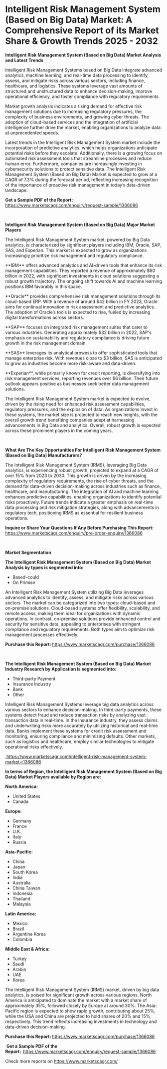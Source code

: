<p><h1>Intelligent Risk Management System (Based on Big Data) Market: A Comprehensive Report of its Market Share & Growth Trends 2025 - 2032</h1></p><p><strong>Intelligent Risk Management System (Based on Big Data) Market Analysis and Latest Trends</strong></p>
<p><p>Intelligent Risk Management Systems based on Big Data integrate advanced analytics, machine learning, and real-time data processing to identify, assess, and mitigate risks across various sectors, including finance, healthcare, and logistics. These systems leverage vast amounts of structured and unstructured data to enhance decision-making, improve operational efficiency, and foster compliance with regulatory requirements.</p><p>Market growth analysis indicates a rising demand for effective risk management solutions due to increasing regulatory pressures, the complexity of business environments, and growing cyber threats. The adoption of cloud-based services and the integration of artificial intelligence further drive the market, enabling organizations to analyze data at unprecedented speeds.</p><p>Latest trends in the Intelligent Risk Management System market include the incorporation of predictive analytics, which helps organizations anticipate potential risks before they escalate. Additionally, there is a growing focus on automated risk assessment tools that streamline processes and reduce human error. Furthermore, companies are increasingly investing in cybersecurity solutions to protect sensitive data. The Intelligent Risk Management System (Based on Big Data) Market is expected to grow at a CAGR of 7.3% during the forecast period, reflecting increasing recognition of the importance of proactive risk management in today’s data-driven landscape.</p></p>
<p><strong>Get a Sample PDF of the Report:&nbsp;</strong> <a href="https://www.marketscagr.com/enquiry/request-sample/1366086?utm_campaign=3199&utm_medium=2&utm_source=Github&utm_content=ia&utm_term=11032025&utm_id=intelligent-risk-management-system-based-on-big-data">https://www.marketscagr.com/enquiry/request-sample/1366086</a></p>
<p>&nbsp;</p>
<p><strong>Intelligent Risk Management System (Based on Big Data) Major Market Players</strong></p>
<p><p>The Intelligent Risk Management System market, powered by Big Data analytics, is characterized by significant players including IBM, Oracle, SAP, SAS, and Experian. This market is expected to grow as organizations increasingly prioritize risk management and regulatory compliance.</p><p>**IBM** offers advanced analytics and AI-driven tools that enhance its risk management capabilities. They reported a revenue of approximately $60 billion in 2022, with significant investments in cloud solutions suggesting a robust growth trajectory. The ongoing shift towards AI and machine learning positions IBM favorably in this space.</p><p>**Oracle** provides comprehensive risk management solutions through its cloud-based ERP. With a revenue of around $42 billion in FY 2023, Oracle aims for continual innovation in risk assessment and predictive analytics. The adoption of Oracle’s tools is expected to rise, fueled by increasing digital transformations across sectors.</p><p>**SAP** focuses on integrated risk management suites that cater to various industries. Generating approximately $32 billion in 2022, SAP's emphasis on sustainability and regulatory compliance is driving future growth in the risk management domain.</p><p>**SAS** leverages its analytical prowess to offer sophisticated tools that manage enterprise risk. With revenues close to $3 billion, SAS is anticipated to grow as industries become more risk-aware and data-driven.</p><p>**Experian**, while primarily known for credit reporting, is diversifying into risk management services, reporting revenues over $6 billion. Their future outlook appears positive as businesses seek better data management solutions.</p><p>The Intelligent Risk Management System market is expected to evolve, driven by the rising need for enhanced risk assessment capabilities, regulatory pressures, and the explosion of data. As organizations invest in these systems, the market size is projected to reach new heights, with the overall growth trend benefiting companies adept at harnessing advancements in Big Data and analytics. Overall, robust growth is expected across these prominent players in the coming years.</p></p>
<p>&nbsp;</p>
<p><strong>What Are The Key Opportunities For Intelligent Risk Management System (Based on Big Data) Manufacturers?</strong></p>
<p><p>The Intelligent Risk Management System (IRMS), leveraging Big Data analytics, is experiencing robust growth, projected to expand at a CAGR of over 15% from 2023 to 2030. This growth is driven by the increasing complexity of regulatory requirements, the rise of cyber threats, and the demand for data-driven decision-making across industries such as finance, healthcare, and manufacturing. The integration of AI and machine learning enhances predictive capabilities, enabling organizations to identify potential risks proactively. Future trends indicate a greater emphasis on real-time data processing and risk mitigation strategies, along with advancements in regulatory tech, positioning IRMS as essential for resilient business operations.</p></p>
<p><strong>Inquire or Share Your Questions If Any Before Purchasing This Report:</strong> <a href="https://www.marketscagr.com/enquiry/pre-order-enquiry/1366086?utm_campaign=3199&utm_medium=2&utm_source=Github&utm_content=ia&utm_term=11032025&utm_id=intelligent-risk-management-system-based-on-big-data">https://www.marketscagr.com/enquiry/pre-order-enquiry/1366086</a></p>
<p>&nbsp;</p>
<p><strong>Market Segmentation</strong></p>
<p><strong>The Intelligent Risk Management System (Based on Big Data) Market Analysis by types is segmented into:</strong></p>
<p><ul><li>Based-could</li><li>On Primise</li></ul></p>
<p><p>An Intelligent Risk Management System utilizing Big Data leverages advanced analytics to identify, assess, and mitigate risks across various sectors. The market can be categorized into two types: cloud-based and on-premise solutions. Cloud-based systems offer flexibility, scalability, and remote access, making them ideal for organizations with dynamic operations. In contrast, on-premise solutions provide enhanced control and security for sensitive data, appealing to enterprises with stringent compliance and regulatory requirements. Both types aim to optimize risk management processes effectively.</p></p>
<p><strong>Purchase this Report:&nbsp;</strong><a href="https://www.marketscagr.com/purchase/1366086?utm_campaign=3199&utm_medium=2&utm_source=Github&utm_content=ia&utm_term=11032025&utm_id=intelligent-risk-management-system-based-on-big-data">https://www.marketscagr.com/purchase/1366086</a></p>
<p>&nbsp;</p>
<p><strong>The Intelligent Risk Management System (Based on Big Data) Market Industry Research by Application is segmented into:</strong></p>
<p><ul><li>Third-party Payment</li><li>Insurance Industry</li><li>Bank</li><li>Other</li></ul></p>
<p><p>Intelligent Risk Management Systems leverage big data analytics across various sectors to enhance decision-making. In third-party payments, these systems detect fraud and reduce transaction risks by analyzing vast transaction data in real-time. In the insurance industry, they assess claims and underwriting risks more accurately by utilizing historical and real-time data. Banks implement these systems for credit risk assessment and monitoring, ensuring compliance and minimizing defaults. Other markets, such as logistics and healthcare, employ similar technologies to mitigate operational risks effectively.</p></p>
<p><a href="https://www.marketscagr.com/intelligent-risk-management-system-market-r1366086?utm_campaign=3199&utm_medium=2&utm_source=Github&utm_content=ia&utm_term=11032025&utm_id=intelligent-risk-management-system-based-on-big-data">&nbsp;https://www.marketscagr.com/intelligent-risk-management-system-market-r1366086</a></p>
<p><strong>In terms of Region, the Intelligent Risk Management System (Based on Big Data) Market Players available by Region are:</strong></p>
<p>
    <p> <strong> North America: </strong>
        <ul>
            <li>United States</li>
            <li>Canada</li>
        </ul>
        </p> 
    <p> <strong> Europe: </strong>
        <ul>
            <li>Germany</li>
            <li>France</li>
            <li>U.K.</li>
            <li>Italy</li>
            <li>Russia</li>
        </ul>
        </p> 
    <p> <strong> Asia-Pacific: </strong>
        <ul>
            <li>China</li>
            <li>Japan</li>
            <li>South Korea</li>
            <li>India</li>
            <li>Australia</li>
            <li>China Taiwan</li>
            <li>Indonesia</li>
            <li>Thailand</li>
            <li>Malaysia</li>
        </ul>
        </p> 
    <p> <strong> Latin America: </strong>
        <ul>
            <li>Mexico</li>
            <li>Brazil</li>
            <li>Argentina Korea</li>
            <li>Colombia</li>
        </ul>
        </p> 
    <p> <strong> Middle East & Africa: </strong>
        <ul>
            <li>Turkey</li>
            <li>Saudi</li>
            <li>Arabia</li>
            <li>UAE</li>
            <li>Korea</li>
        </ul>
    </p>
    </p>
<p><p>The Intelligent Risk Management System (IRMS) market, driven by big data analytics, is poised for significant growth across various regions. North America is anticipated to dominate the market with a market share of approximately 35%, followed closely by Europe at around 30%. The Asia-Pacific region is expected to show rapid growth, contributing about 25%, while the USA and China are projected to hold shares of 20% and 15%, respectively. This trend reflects increasing investments in technology and data-driven decision-making.</p></p>
<p><strong>Purchase this Report: </strong><a href="https://www.marketscagr.com/purchase/1366086?utm_campaign=3199&utm_medium=2&utm_source=Github&utm_content=ia&utm_term=11032025&utm_id=intelligent-risk-management-system-based-on-big-data">https://www.marketscagr.com/purchase/1366086</a></p>
<p>&nbsp;<strong>Get a Sample PDF of the Report:&nbsp;&nbsp;</strong><a href="https://www.marketscagr.com/enquiry/request-sample/1366086?utm_campaign=3199&utm_medium=2&utm_source=Github&utm_content=ia&utm_term=11032025&utm_id=intelligent-risk-management-system-based-on-big-data">https://www.marketscagr.com/enquiry/request-sample/1366086</a></p>
<p><strong></strong></p>
<p>Check more reports on <a href="https://www.marketscagr.com/?utm_campaign=3199&utm_medium=2&utm_source=Github&utm_content=ia&utm_term=11032025&utm_id=intelligent-risk-management-system-based-on-big-data">https://www.marketscagr.com/</a></p>